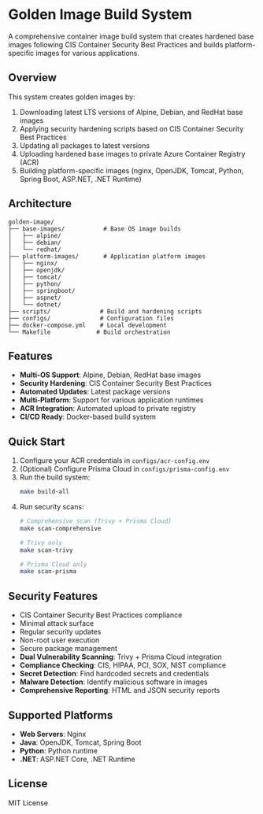 # Golden Image Build System

A comprehensive container image build system that creates hardened base images following CIS Container Security Best Practices and builds platform-specific images for various applications.

## Overview

This system creates golden images by:
1. Downloading latest LTS versions of Alpine, Debian, and RedHat base images
2. Applying security hardening scripts based on CIS Container Security Best Practices
3. Updating all packages to latest versions
4. Uploading hardened base images to private Azure Container Registry (ACR)
5. Building platform-specific images (nginx, OpenJDK, Tomcat, Python, Spring Boot, ASP.NET, .NET Runtime)

## Architecture

```
golden-image/
├── base-images/           # Base OS image builds
│   ├── alpine/
│   ├── debian/
│   └── redhat/
├── platform-images/       # Application platform images
│   ├── nginx/
│   ├── openjdk/
│   ├── tomcat/
│   ├── python/
│   ├── springboot/
│   ├── aspnet/
│   └── dotnet/
├── scripts/              # Build and hardening scripts
├── configs/              # Configuration files
├── docker-compose.yml    # Local development
└── Makefile             # Build orchestration
```

## Features

- **Multi-OS Support**: Alpine, Debian, RedHat base images
- **Security Hardening**: CIS Container Security Best Practices
- **Automated Updates**: Latest package versions
- **Multi-Platform**: Support for various application runtimes
- **ACR Integration**: Automated upload to private registry
- **CI/CD Ready**: Docker-based build system

## Quick Start

1. Configure your ACR credentials in `configs/acr-config.env`
2. (Optional) Configure Prisma Cloud in `configs/prisma-config.env`
3. Run the build system:
   ```bash
   make build-all
   ```
4. Run security scans:
   ```bash
   # Comprehensive scan (Trivy + Prisma Cloud)
   make scan-comprehensive
   
   # Trivy only
   make scan-trivy
   
   # Prisma Cloud only
   make scan-prisma
   ```

## Security Features

- CIS Container Security Best Practices compliance
- Minimal attack surface
- Regular security updates
- Non-root user execution
- Secure package management
- **Dual Vulnerability Scanning**: Trivy + Prisma Cloud integration
- **Compliance Checking**: CIS, HIPAA, PCI, SOX, NIST compliance
- **Secret Detection**: Find hardcoded secrets and credentials
- **Malware Detection**: Identify malicious software in images
- **Comprehensive Reporting**: HTML and JSON security reports

## Supported Platforms

- **Web Servers**: Nginx
- **Java**: OpenJDK, Tomcat, Spring Boot
- **Python**: Python runtime
- **.NET**: ASP.NET Core, .NET Runtime

## License

MIT License